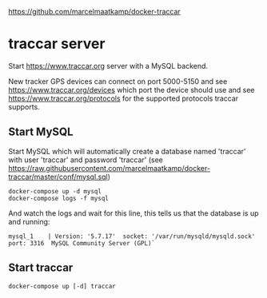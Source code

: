https://github.com/marcelmaatkamp/docker-traccar

# traccar server
Start https://www.traccar.org server with a MySQL backend. 

New tracker GPS devices can connect on port 5000-5150 and see https://www.traccar.org/devices which port the device should use and see https://www.traccar.org/protocols for the supported protocols traccar supports. 

## Start MySQL 

Start MySQL which will automatically create a database named 'traccar' with user 'traccar' and password 'traccar' (see https://raw.githubusercontent.com/marcelmaatkamp/docker-traccar/master/conf/mysql.sql)

```
docker-compose up -d mysql
docker-compose logs -f mysql
```

And watch the logs and wait for this line, this tells us that the database is up and running:

```
mysql_1    | Version: '5.7.17'  socket: '/var/run/mysqld/mysqld.sock'  port: 3316  MySQL Community Server (GPL)`
```

## Start traccar

```
docker-compose up [-d] traccar
```
